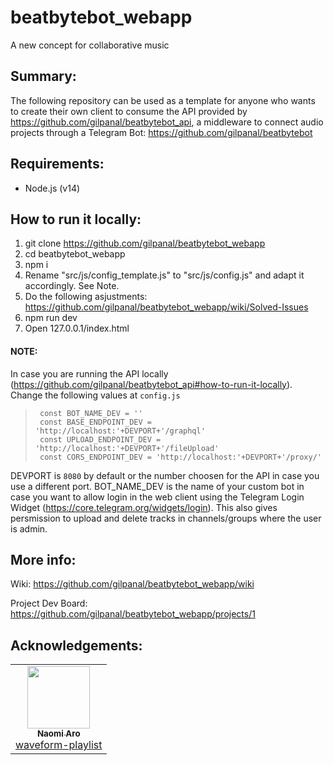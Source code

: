 # beatbytebot_webapp
A new concept for collaborative music

## Summary:
The following repository can be used as a template for anyone who wants to create their own client to consume the API provided by https://github.com/gilpanal/beatbytebot_api, a middleware to connect audio projects through a Telegram Bot: https://github.com/gilpanal/beatbytebot


## Requirements:
- Node.js (v14)

## How to run it locally:
1. git clone https://github.com/gilpanal/beatbytebot_webapp
2. cd beatbytebot_webapp
3. npm i
4. Rename "src/js/config_template.js" to "src/js/config.js" and adapt it accordingly. See Note.
5. Do the following asjustments: https://github.com/gilpanal/beatbytebot_webapp/wiki/Solved-Issues
6. npm run dev
7. Open 127.0.0.1/index.html

#### NOTE:
In case you are running the API locally (https://github.com/gilpanal/beatbytebot_api#how-to-run-it-locally). Change the following values at `config.js`

>      const BOT_NAME_DEV = ''
>      const BASE_ENDPOINT_DEV = 'http://localhost:'+DEVPORT+'/graphql'
>      const UPLOAD_ENDPOINT_DEV = 'http://localhost:'+DEVPORT+'/fileUpload'
>      const CORS_ENDPOINT_DEV = 'http://localhost:'+DEVPORT+'/proxy/'

DEVPORT is `8080` by default or the number choosen for the API in case you use a different port.
BOT_NAME_DEV is the name of your custom bot in case you want to allow login in the web client using the Telegram Login Widget (https://core.telegram.org/widgets/login). This also gives persmission to upload and delete tracks in channels/groups where the user is admin.


## More info:

Wiki: https://github.com/gilpanal/beatbytebot_webapp/wiki

Project Dev Board: https://github.com/gilpanal/beatbytebot_webapp/projects/1

## Acknowledgements:
<!-- prettier-ignore-start -->
<!-- markdownlint-disable -->
<table>
  <tr>
    <td align="center"><a href="https://github.com/naomiaro"><img src="https://avatars2.githubusercontent.com/u/35253?v=4" width="100px;" alt=""/><br /><sub><b>Naomi Aro</b></sub></a><br /><a href="https://github.com/naomiaro/waveform-playlist" title="Code">waveform-playlist</a></td> 
  </tr>
</table>
<!-- markdownlint-enable -->
<!-- prettier-ignore-end -->
